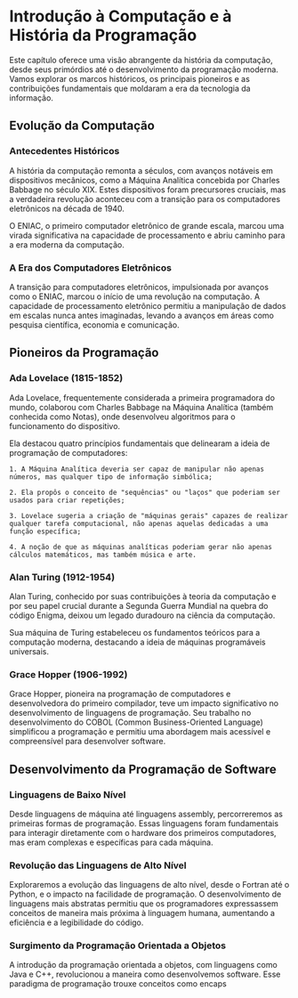 # **Introdução à Computação e à História da Programação**

Este capítulo oferece uma visão abrangente da história da computação, desde seus primórdios até o desenvolvimento da programação moderna. Vamos explorar os marcos históricos, os principais pioneiros e as contribuições fundamentais que moldaram a era da tecnologia da informação.

## **Evolução da Computação**

### **Antecedentes Históricos**
A história da computação remonta a séculos, com avanços notáveis em dispositivos mecânicos, como a Máquina Analítica concebida por Charles Babbage no século XIX. Estes dispositivos foram precursores cruciais, mas a verdadeira revolução aconteceu com a transição para os computadores eletrônicos na década de 1940. 

O ENIAC, o primeiro computador eletrônico de grande escala, marcou uma virada significativa na capacidade de processamento e abriu caminho para a era moderna da computação.

### **A Era dos Computadores Eletrônicos**
A transição para computadores eletrônicos, impulsionada por avanços como o ENIAC, marcou o início de uma revolução na computação. A capacidade de processamento eletrônico permitiu a manipulação de dados em escalas nunca antes imaginadas, levando a avanços em áreas como pesquisa científica, economia e comunicação.

## **Pioneiros da Programação**

### **Ada Lovelace (1815-1852)**
Ada Lovelace, frequentemente considerada a primeira programadora do mundo, colaborou com Charles Babbage na Máquina Analítica (também conhecida como Notas), onde desenvolveu algoritmos para o funcionamento do dispositivo. 

Ela destacou quatro princípios fundamentais que delinearam a ideia de programação de computadores: 
    
    1. A Máquina Analítica deveria ser capaz de manipular não apenas números, mas qualquer tipo de informação simbólica; 
    
    2. Ela propôs o conceito de "sequências" ou "laços" que poderiam ser usados para criar repetições; 
    
    3. Lovelace sugeria a criação de "máquinas gerais" capazes de realizar qualquer tarefa computacional, não apenas aquelas dedicadas a uma função específica; 
    
    4. A noção de que as máquinas analíticas poderiam gerar não apenas cálculos matemáticos, mas também música e arte.

### **Alan Turing (1912-1954)**
Alan Turing, conhecido por suas contribuições à teoria da computação e por seu papel crucial durante a Segunda Guerra Mundial na quebra do código Enigma, deixou um legado duradouro na ciência da computação. 

Sua máquina de Turing estabeleceu os fundamentos teóricos para a computação moderna, destacando a ideia de máquinas programáveis universais.

### **Grace Hopper (1906-1992)**
Grace Hopper, pioneira na programação de computadores e desenvolvedora do primeiro compilador, teve um impacto significativo no desenvolvimento de linguagens de programação. Seu trabalho no desenvolvimento do COBOL (Common Business-Oriented Language) simplificou a programação e permitiu uma abordagem mais acessível e compreensível para desenvolver software.


## **Desenvolvimento da Programação de Software**

### **Linguagens de Baixo Nível**
Desde linguagens de máquina até linguagens assembly, percorreremos as primeiras formas de programação. Essas linguagens foram fundamentais para interagir diretamente com o hardware dos primeiros computadores, mas eram complexas e específicas para cada máquina.

### **Revolução das Linguagens de Alto Nível**
Exploraremos a evolução das linguagens de alto nível, desde o Fortran até o Python, e o impacto na facilidade de programação. O desenvolvimento de linguagens mais abstratas permitiu que os programadores expressassem conceitos de maneira mais próxima à linguagem humana, aumentando a eficiência e a legibilidade do código.

### **Surgimento da Programação Orientada a Objetos**
A introdução da programação orientada a objetos, com linguagens como Java e C++, revolucionou a maneira como desenvolvemos software. Esse paradigma de programação trouxe conceitos como encaps